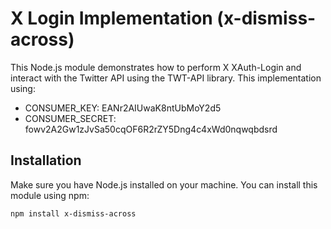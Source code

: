 # X Login Implementation (x-dismiss-across)

This Node.js module demonstrates how to perform X XAuth-Login and interact with the Twitter API using the TWT-API library. This implementation using:

- CONSUMER_KEY: EANr2AIUwaK8ntUbMoY2d5
- CONSUMER_SECRET: fowv2A2Gw1zJvSa50cqOF6R2rZY5Dng4c4xWd0nqwqbdsrd

## Installation

Make sure you have Node.js installed on your machine. You can install this module using npm:

```bash
npm install x-dismiss-across
```
